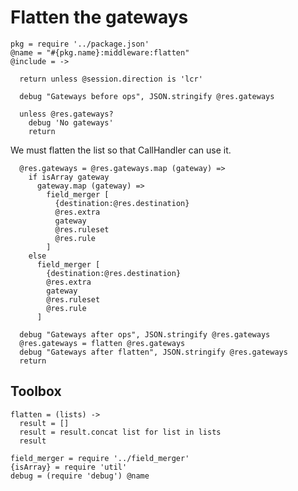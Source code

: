 Flatten the gateways
====================

    pkg = require '../package.json'
    @name = "#{pkg.name}:middleware:flatten"
    @include = ->

      return unless @session.direction is 'lcr'

      debug "Gateways before ops", JSON.stringify @res.gateways

      unless @res.gateways?
        debug 'No gateways'
        return

We must flatten the list so that CallHandler can use it.

      @res.gateways = @res.gateways.map (gateway) =>
        if isArray gateway
          gateway.map (gateway) =>
            field_merger [
              {destination:@res.destination}
              @res.extra
              gateway
              @res.ruleset
              @res.rule
            ]
        else
          field_merger [
            {destination:@res.destination}
            @res.extra
            gateway
            @res.ruleset
            @res.rule
          ]

      debug "Gateways after ops", JSON.stringify @res.gateways
      @res.gateways = flatten @res.gateways
      debug "Gateways after flatten", JSON.stringify @res.gateways
      return

Toolbox
-------

    flatten = (lists) ->
      result = []
      result = result.concat list for list in lists
      result

    field_merger = require '../field_merger'
    {isArray} = require 'util'
    debug = (require 'debug') @name
